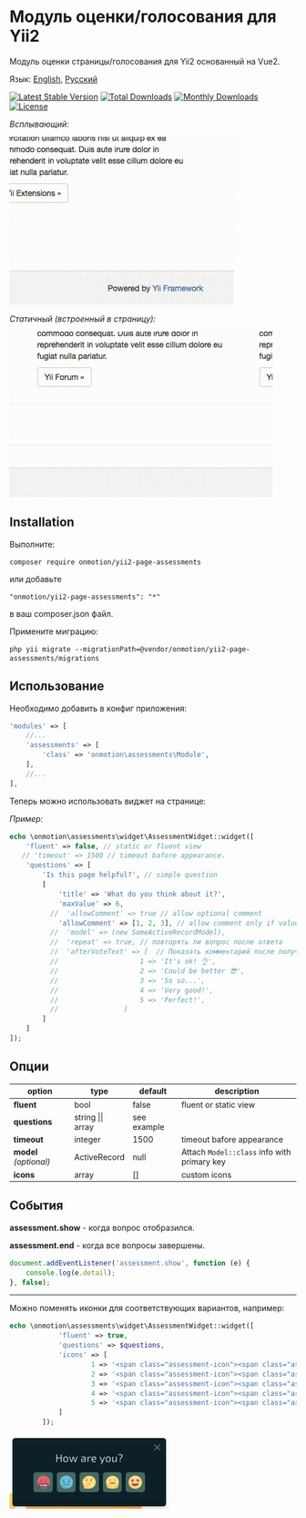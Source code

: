 # Модуль оценки/голосования для Yii2
Модуль оценки страницы/голосования для Yii2 основанный на Vue2.

Язык: [English](README.md), [Русский](README.ru.md)

[![Latest Stable Version](https://poser.pugx.org/onmotion/yii2-page-assessments/v/stable)](https://packagist.org/packages/onmotion/yii2-page-assessments)
[![Total Downloads](https://poser.pugx.org/onmotion/yii2-page-assessments/downloads)](https://packagist.org/packages/onmotion/yii2-page-assessments)
[![Monthly Downloads](https://poser.pugx.org/onmotion/yii2-page-assessments/d/monthly)](https://packagist.org/packages/onmotion/yii2-page-assessments)
[![License](https://poser.pugx.org/onmotion/yii2-page-assessments/license)](https://packagist.org/packages/onmotion/yii2-page-assessments)

*Всплывающий:*

![fluent](https://github.com/onmotion/yii2-page-assessments/blob/docs/docs/fluent.gif?raw=true)

*Статичный (встроенный в страницу):*

![fluent](https://github.com/onmotion/yii2-page-assessments/blob/docs/docs/static.gif?raw=true)

Installation
--

Выполните:

    composer require onmotion/yii2-page-assessments

или добавьте 

    "onmotion/yii2-page-assessments": "*"

в ваш composer.json файл.

Примените миграцию:

    php yii migrate --migrationPath=@vendor/onmotion/yii2-page-assessments/migrations

Использование
--

Необходимо добавить в конфиг приложения:

```php
'modules' => [
    //...
    'assessments' => [
        'class' => 'onmotion\assessments\Module',
    ],
    //...
],
```

Теперь можно использовать виджет на странице:

*Пример:*

```php
echo \onmotion\assessments\widget\AssessmentWidget::widget([
    'fluent' => false, // static or fluent view
   // 'timeout' => 1500 // timeout bafore appearance.
    'questions' => [
        'Is this page helpful?', // simple question
        [
            'title' => 'What do you think about it?',
            'maxValue' => 6, 
          //  'allowComment' => true // allow optional comment
            'allowComment' => [1, 2, 3], // allow comment only if value is 1, 2 or 3.
          //  'model' => (new SomeActiveRecordModel),
          //  'repeat' => true, // повторять ли вопрос после ответа
          //  'afterVoteText' => [  // Показать комментарий после получения ответа (string || array)
          //                    1 => 'It's ok! 👌',
          //                    2 => 'Could be better 😎',
          //                    3 => 'So so...',
          //                    4 => 'Very good!',
          //                    5 => 'Perfect!',
          //                ]
        ]
    ]
]);
```
Опции
--

| option     | type | default  | description |
| --------   | --------  | --------  | --------  |
| **fluent**     | bool     | false    | fluent or static view  |
| **questions**   | string \|\| array   | see example | 
| **timeout** | integer | 1500 | timeout bafore appearance |
| **model** _(optional)_   | ActiveRecord   | null | Attach `Model::class` info with primary key  |
| **icons** | array | [] | custom icons |


События
--

**assessment.show** - когда вопрос отобразился.

**assessment.end** - когда все вопросы завершены.

```javascript
document.addEventListener('assessment.show', function (e) {
    console.log(e.detail);
}, false);
```
---

Можно поменять иконки для соответствующих вариантов, например:

```php
echo \onmotion\assessments\widget\AssessmentWidget::widget([
            'fluent' => true,
            'questions' => $questions,
            'icons' => [
                    1 => '<span class="assessment-icon"><span class="assessment-icon__angry"></span></span>',
                    2 => '<span class="assessment-icon"><span class="assessment-icon__sad"></span></span>',
                    3 => '<span class="assessment-icon"><span class="assessment-icon__thinking"></span></span>',
                    4 => '<span class="assessment-icon"><span class="assessment-icon__happy"></span></span>',
                    5 => '<span class="assessment-icon"><span class="assessment-icon__in-love"></span></span>',
            ]
        ]);
```

![icons](https://github.com/onmotion/yii2-page-assessments/blob/docs/docs/icons.png?raw=true)
